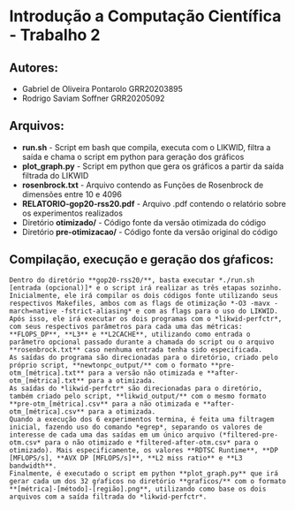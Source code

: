 # **Introdução a Computação Científica - Trabalho 2**

## Autores:

- Gabriel de Oliveira Pontarolo GRR20203895
- Rodrigo Saviam Soffner GRR20205092

## Arquivos:

- **run.sh** - Script em bash que compila, executa com o LIKWID, filtra a saída e chama o script em python para geração dos gráficos
- **plot_graph.py** - Script em python que gera os gráficos a partir da saída filtrada do LIKWID
- **rosenbrock.txt** - Arquivo contendo as Funções de Rosenbrock de dimensões entre 10 e 4096
- **RELATORIO-gop20-rss20.pdf** - Arquivo .pdf contendo o relatório sobre os experimentos realizados
- Diretório **otimizado/** - Código fonte da versão otimizada do código
- Diretório **pre-otimizacao/** - Código fonte da versão original do código

## Compilação, execução e geração dos gŕaficos:

    Dentro do diretório **gop20-rss20/**, basta executar *./run.sh [entrada (opcional)]* e o script irá realizar as três etapas sozinho.
    Inicialmente, ele irá compilar os dois códigos fonte utilizando seus respectivos Makefiles, ambos com as flags de otimização *-O3 -mavx -march=native -fstrict-aliasing* e com as flags para o uso do LIKWID.
    Após isso, ele irá executar os dois programas com o *likwid-perfctr*, com seus respectivos parâmetros para cada uma das métricas: **FLOPS_DP**, **L3** e **L2CACHE**, utilizando como entrada o parâmetro opcional passado durante a chamada do script ou o arquivo **rosenbrock.txt** caso nenhuma entrada tenha sido especificada.
    As saídas do programa são direcionadas para o diretório, criado pelo próprio script, **newtonpc_output/** com o formato **pre-otm_[métrica].txt** para a versão não otimizada e **after-otm_[métrica].txt** para a otimizada.
    As saídas do *likwid-perfctr* são direcionadas para o diretório, também criado pelo script, **likwid_output/** com o mesmo formato **pre-otm_[métrica].csv** para a não otimizada e **after-otm_[métrica].csv** para a otimizada.
    Quando a execução dos 6 experimentos termina, é feita uma filtragem inicial, fazendo uso do comando *egrep*, separando os valores de interesse de cada uma das saídas em um único arquivo (*filtered-pre-otm.csv* para o não otimizado e *filtered-after-otm.csv* para o otimizado). Mais especificamente, os valores **RDTSC Runtime**, **DP [MFLOPS/s], **AVX DP [MFLOPS/s]**, **L2 miss ratio** e **L3 bandwidth**.
    Finalmente, é executado o script em python **plot_graph.py** que irá gerar cada um dos 32 gŕaficos no diretório **graficos/** com o formato **[métrica]-[método]-[região].png**, utilizando como base os dois arquivos com a saída filtrada do *likwid-perfctr*.